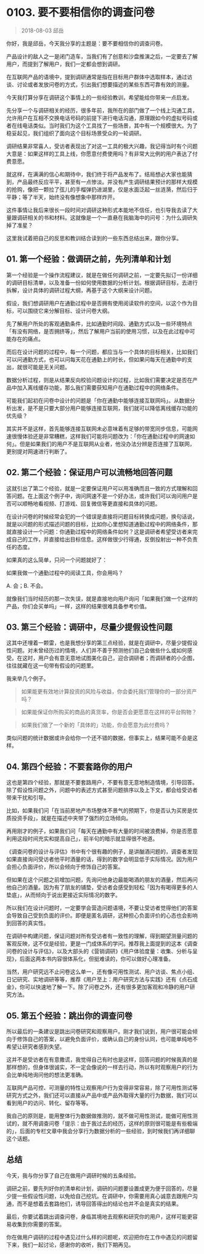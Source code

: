 # 0103. 要不要相信你的调查问卷
> 2018-08-03 邱岳

你好，我是邱岳，今天我分享的主题是：要不要相信你的调查问卷。

产品设计的敌人之一是闭门造车，当我们有了创意和沙盘推演之后，一定要去了解用户，而提到了解用户，我们一定都会想到调研。

在互联网产品的语境中，提到调研通常是指在目标用户群体中选取样本，通过访谈、讨论或者发放问卷的方式，引出我们想要描述的某些东西可靠有效的测量。

今天我打算分享在调研这个事情上的一些经验教训，希望能给你带来一点启发。

先分享一个与调研相关的经历，很多年前，我所在的部门做了一个线上沟通工具，允许用户在互相不交换电话号码的前提下进行电话沟通，原理跟如今的虚拟号码或者在线电话类似。当时我们为这个工具找了一些场景，其中有一个规模很大。为了稳妥起见，我们组织了面向这个目标场景受众的一轮调研。

调研结果非常喜人，受访者表现出了对这一工具的极大兴趣，我记得当时有个问题大意是：如果这样的工具上线，你愿意付费使用吗？有非常大比例的用户表达了付费意愿。

就这样，在满满的信心和期待中，我们终于将产品发布了。结局想必大家也能猜到，产品最终反应平平，甚至有一点惨淡。并没有产生调研结果预计的那样大规模的抢购，像把一颗拉了弦儿的手榴弹扔进湖里，仅是水面泛起一丝涟漪，然后归于平静；等了半天，始终没有像想象中那样炸开。

这件事情让我后来很长一段时间对调研这种形式本能地不信任，也引导我去读了大量跟调研相关的书和材料。这就像是一个一直悬在我脑海中的问号：为什么调研失掉了准星？

这里我试着把自己的反思和教训结合读到的一些东西总结出来，跟你分享。

## 01. 第一个经验：做调研之前，先列清单和计划

第一个经验是一个操作流程建议，就是在做任何调研之前，一定要先拟订一份详细的调研目标清单，以及准备一份如何使用数据的分析计划。根据调研目标，去进行拆解，设计具体的调研过程大纲，再基于这个大纲来设计问题。

假设，我们想调研用户在通勤过程中是否拥有使用阅读软件的空间，以这个作为目标，可以围绕它来分解目标、设计问卷大纲。

先了解用户所处的客观通勤条件，比如通勤时间段、通勤方式以及一些环境特点「有没有网络，是否拥挤等」，然后了解用户当前的使用习惯，以及在此过程中可能存在的痛点。

而后在设计问题的过程中，每一个问题，都应当与一个具体的目标相关，比如我们可以问通勤方式，也可以问每天花在通勤上的时长，但如果问每天在通勤中的支出，就很可能是无关问题。

数据分析过程，则是从结果反向校验问题设计的过程，比如我们需要决定是否在产品中加入离线缓存功能，那么我们需要获知用户在通勤过程中的网络条件。

可能我们起初在问卷中设计的问题是「你在通勤中能够连接互联网吗」。从数据分析出发，是不是只要大部分用户能够连接互联网，我们就可以降低离线缓存功能的优先级？

其实并不是这样，首先能够连接互联网未必意味着有足够的带宽同步信息，可能网速很慢体验还是非常糟糕，这样我们可能将问题改为：「你在通勤过程中的网速如何」。但是如果我们的用户不是互联网从业者，他没办法分辨是否连接了互联网，更别提对网速进行判断了。

## 02. 第二个经验：保证用户可以流畅地回答问题
这就引出了第二个经验，就是一定要保证用户可以用准确而且一致的方式理解和回答问题。在上面这个例子中，询问网速不是一个好办法，或许我们可以询问用户是否可以顺畅地看视频、打游戏、回复微信等更直接和具体的问题。

在设计问卷的时候经常会犯的一个错误是直接将问题目标转换成问题，换句话说，就是以问题的形式描述问题的目标，比如你心里想知道通勤过程中的网络条件，那就直接设计一个问题：你通勤过程中的网络条件如何？这是调研者希望受访者来完成自己的工作，并直接给出目标信息。这样做很少行得通，反倒投射出一种不负责任的态度。

如果真的这么简单，只问一个问题就好了：

如果我做一个通勤过程中的阅读工具，你会用吗？

A. 会；B. 不会。

就像我们当时经历的那一次失误，就是直接地向用户询问「如果我们做一个这样的产品，你们会买单吗」一样，这样的结果很难具备参考价值。

## 03. 第三个经验：调研中，尽量少提假设性问题

这其中还埋着一颗雷，也是我想分享的第三点经验，就是在调研中，尽量少提假设性问题。对未曾经历过的情境，人们并不善于预测他们自己会做些什么或如何感受。在这时，用户会有意无意地试图美化自己，迎合调研者；而调研者的小企图，往往就藏在这一句带有假设的问题里。

我来举几个例子。

> 如果能更有效地计算投资的风险与收益，你会委托我们管理你的一部分资产吗？

> 如果能保证你所购买的商品的真货率，你是否会更愿意在这样的平台购物？

> 如果我们做了一个新的「具体的」功能，你会愿意为此付费吗？

类似问题的统计数据或许会给你一个还不错的数据，但事实上，结果可能不会是这样。

## 04. 第四个经验：不要套路你的用户

这也是第四个经验，那就是不要套路用户，不要有意无意地制造情境，引导回答。除了假设性问题之外，问题中的表述方式甚至问题排序以及上下文，都会给受访者带来干扰和引导。

比如，如果我们问「在当前房地产市场整体不景气的预期下，你是否认为买房是优质投资手段」，就是在描述中夹带了强烈的立场倾向。

再用刚才的例子，如果我们问「每天在通勤中有大量的时间被浪费掉，你是否愿意利用这段时间充实和提高自己」，前半句的暗示就显得很不地道。

《调查问卷的设计与评估》书中有个很有趣的例子，是讲酗酒问题的，调查者发现如果直接询问受访者他平时酒量的话，得到的数字会明显低于实际情况。因为用户会担心负面评价，所以会倾向于修饰自己的答案。

但如果在这个问题之前增加问题，先询问他身边最能喝酒的朋友的酒量，然后再问他自己的酒量。因为有了朋友的铺垫，受访者会感受到轻松「因为有喝得更多的人垫底」，从而倾向于说出更接近实际情况的数字。

所以我们在设计问题时，一定要学会营造问题语境，不要让受访者觉得他们的答案会导致自己受到负面的评价。即便是匿名调研，这种担心负面评价的心态也会影响到回答的真实性。

在调研中构建问题，保证问题对所有受访者有一致性的理解，得到期望测量问题的客观反映，这不仅是经验，更是一门成体系的学问。推荐我上面提到的这本《调查问卷的设计与评估》，以及大部头的《营销调研》《用户体验度量：收集、分析与呈现》，后面这两本书内容很体系化，但挺难读的，你可以做好心理准备。

当然，用户研究远不止问卷这么单一，还有像可用性测试、用户访谈、焦点小组、日记研究、实地调研等等，推荐《用户至上：用户研究方法与实践》还有《点石成金》，你可以快速地了解一下。除了问卷之外，还有很多更加客观和冷静的用户研究方法。

## 05. 第五个经验：跳出你的调查问卷

所以最后的一条建议是跳出问卷研究和观察用户。刚才我们说到，用户很可能会倾向于修饰自己的答案，以避免负面评价，或确认自己的身份认同，也可能单纯地不希望让研究者感到失望。

这并不是受访者在有意撒谎，我觉得自己有时也是这样，回答问题的时候我真的是那样想的，但身体很诚实，不一定会像说的一样去行动，所以有时观察用户的行为会比单纯地询问他的想法更准确。

互联网产品可控、可测量的特性让观察用户行为变得非常容易，除了可用性测试等研究方式之外，我们还可以直接从产品中或产品外取得大量的行为数据，我们可以看到用户的访问、转化、留存等等。

我自己的原则是，能用整体行为数据做推测的，就不做可用性测试，能做可用性测试的，就不用调查问卷「提示：由于我过去的经历，这样的原则很可能是有些极端的」，后面的专栏文章中我会分享行为数据分析的一些经验，到时候我们再详细聊这个话题。

## 总结

今天，我与你分享了自己在做用户调研时候的五条经验。

调研之前，要先列好你的清单和计划，调研的问题要设置成更为便于回答的，尽量少提一些假设性问题，以免给自己挖坑。在调研中，你需要用真心诚意去跟用户沟通，而不是想着去套路他们，诱导回答得出的结论也并不会是真实的结果。

最后，你要试着跳出调查问卷，身临其境地去观察和研究你的用户，这样可能更容易收集到你需要的答案。

你在做用户调研的过程中遇见过什么样的问题呢，欢迎把你在工作中遇见的问题留下来，我们一起讨论，感谢你的收听，我们下期再见。


